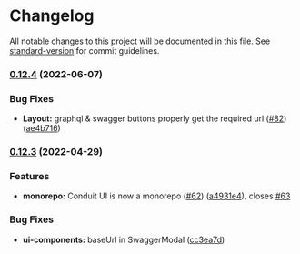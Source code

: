 # Changelog

All notable changes to this project will be documented in this file. See [standard-version](https://github.com/conventional-changelog/standard-version) for commit guidelines.

### [0.12.4](https://github.com/ConduitPlatform/Conduit-UI/compare/v0.12.3...v0.12.4) (2022-06-07)


### Bug Fixes

* **Layout:** graphql & swagger buttons properly get the required url ([#82](https://github.com/ConduitPlatform/Conduit-UI/issues/82)) ([ae4b716](https://github.com/ConduitPlatform/Conduit-UI/commit/ae4b71697f1cc70c7b865e7d8b982753d0e4a58b))

### [0.12.3](https://github.com/ConduitPlatform/Conduit-UI/compare/v0.12.2...v0.12.3) (2022-04-29)


### Features

* **monorepo:** Conduit UI is now a monorepo ([#62](https://github.com/ConduitPlatform/Conduit-UI/issues/62)) ([a4931e4](https://github.com/ConduitPlatform/Conduit-UI/commit/a4931e450fbed2ab225e6ca2f3764b027364b4d8)), closes [#63](https://github.com/ConduitPlatform/Conduit-UI/issues/63)


### Bug Fixes

* **ui-components:** baseUrl in SwaggerModal ([cc3ea7d](https://github.com/ConduitPlatform/Conduit-UI/commit/cc3ea7df8c4fe665c73b4bd4dbc00607db05487b))
